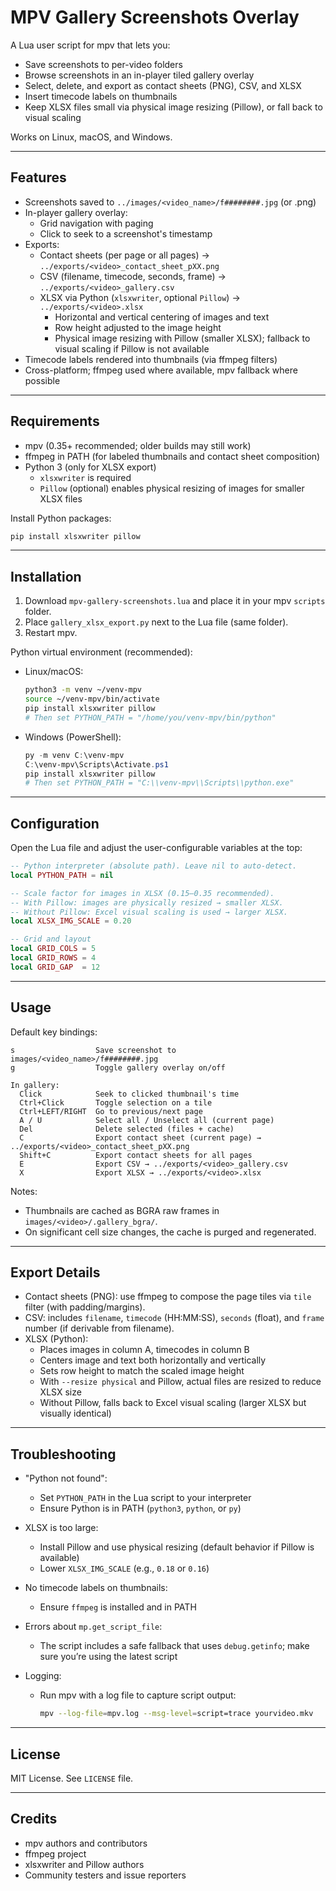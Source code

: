 # MPV Gallery Screenshots Overlay

A Lua user script for mpv that lets you:
- Save screenshots to per-video folders
- Browse screenshots in an in-player tiled gallery overlay
- Select, delete, and export as contact sheets (PNG), CSV, and XLSX
- Insert timecode labels on thumbnails
- Keep XLSX files small via physical image resizing (Pillow), or fall back to visual scaling

Works on Linux, macOS, and Windows.

---

## Features

- Screenshots saved to `../images/<video_name>/f########.jpg` (or .png)
- In-player gallery overlay:
  - Grid navigation with paging
  - Click to seek to a screenshot's timestamp
- Exports:
  - Contact sheets (per page or all pages) → `../exports/<video>_contact_sheet_pXX.png`
  - CSV (filename, timecode, seconds, frame) → `../exports/<video>_gallery.csv`
  - XLSX via Python (`xlsxwriter`, optional `Pillow`) → `../exports/<video>.xlsx`
    - Horizontal and vertical centering of images and text
    - Row height adjusted to the image height
    - Physical image resizing with Pillow (smaller XLSX); fallback to visual scaling if Pillow is not available
- Timecode labels rendered into thumbnails (via ffmpeg filters)
- Cross-platform; ffmpeg used where available, mpv fallback where possible

---

## Requirements

- mpv (0.35+ recommended; older builds may still work)
- ffmpeg in PATH (for labeled thumbnails and contact sheet composition)
- Python 3 (only for XLSX export)
  - `xlsxwriter` is required
  - `Pillow` (optional) enables physical resizing of images for smaller XLSX files

Install Python packages:
```bash
pip install xlsxwriter pillow
```

---

## Installation

1. Download `mpv-gallery-screenshots.lua` and place it in your mpv `scripts` folder.
2. Place `gallery_xlsx_export.py` next to the Lua file (same folder).
3. Restart mpv.

Python virtual environment (recommended):
- Linux/macOS:
  ```bash
  python3 -m venv ~/venv-mpv
  source ~/venv-mpv/bin/activate
  pip install xlsxwriter pillow
  # Then set PYTHON_PATH = "/home/you/venv-mpv/bin/python"
  ```
- Windows (PowerShell):
  ```powershell
  py -m venv C:\venv-mpv
  C:\venv-mpv\Scripts\Activate.ps1
  pip install xlsxwriter pillow
  # Then set PYTHON_PATH = "C:\\venv-mpv\\Scripts\\python.exe"
  ```
---

## Configuration

Open the Lua file and adjust the user-configurable variables at the top:

```lua
-- Python interpreter (absolute path). Leave nil to auto-detect.
local PYTHON_PATH = nil

-- Scale factor for images in XLSX (0.15–0.35 recommended).
-- With Pillow: images are physically resized → smaller XLSX.
-- Without Pillow: Excel visual scaling is used → larger XLSX.
local XLSX_IMG_SCALE = 0.20

-- Grid and layout
local GRID_COLS = 5
local GRID_ROWS = 4
local GRID_GAP  = 12
```

---

## Usage

Default key bindings:
```
s                  Save screenshot to images/<video_name>/f########.jpg
g                  Toggle gallery overlay on/off

In gallery:
  Click            Seek to clicked thumbnail's time
  Ctrl+Click       Toggle selection on a tile
  Ctrl+LEFT/RIGHT  Go to previous/next page
  A / U            Select all / Unselect all (current page)
  Del              Delete selected (files + cache)
  C                Export contact sheet (current page) → ../exports/<video>_contact_sheet_pXX.png
  Shift+C          Export contact sheets for all pages
  E                Export CSV → ../exports/<video>_gallery.csv
  X                Export XLSX → ../exports/<video>.xlsx
```

Notes:
- Thumbnails are cached as BGRA raw frames in `images/<video>/.gallery_bgra/`.
- On significant cell size changes, the cache is purged and regenerated.

---

## Export Details

- Contact sheets (PNG): use ffmpeg to compose the page tiles via `tile` filter (with padding/margins).
- CSV: includes `filename`, `timecode` (HH:MM:SS), `seconds` (float), and `frame` number (if derivable from filename).
- XLSX (Python):
  - Places images in column A, timecodes in column B
  - Centers image and text both horizontally and vertically
  - Sets row height to match the scaled image height
  - With `--resize physical` and Pillow, actual files are resized to reduce XLSX size
  - Without Pillow, falls back to Excel visual scaling (larger XLSX but visually identical)

---

## Troubleshooting

- "Python not found":
  - Set `PYTHON_PATH` in the Lua script to your interpreter
  - Ensure Python is in PATH (`python3`, `python`, or `py`)

- XLSX is too large:
  - Install Pillow and use physical resizing (default behavior if Pillow is available)
  - Lower `XLSX_IMG_SCALE` (e.g., `0.18` or `0.16`)

- No timecode labels on thumbnails:
  - Ensure `ffmpeg` is installed and in PATH

- Errors about `mp.get_script_file`:
  - The script includes a safe fallback that uses `debug.getinfo`; make sure you’re using the latest script

- Logging:
  - Run mpv with a log file to capture script output:
    ```bash
    mpv --log-file=mpv.log --msg-level=script=trace yourvideo.mkv
    ```

---

## License

MIT License. See `LICENSE` file.

---

## Credits

- mpv authors and contributors
- ffmpeg project
- xlsxwriter and Pillow authors
- Community testers and issue reporters
